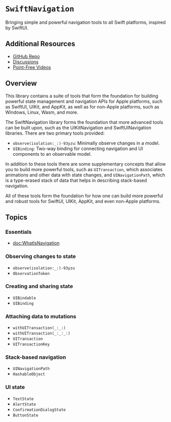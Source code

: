 # ``SwiftNavigation``

Bringing simple and powerful navigation tools to all Swift platforms, inspired by SwiftUI.

## Additional Resources

- [GitHub Repo](https://github.com/pointfreeco/swift-navigation)
- [Discussions](https://github.com/pointfreeco/swift-navigation/discussions)
- [Point-Free Videos](https://www.pointfree.co/)

## Overview

This library contains a suite of tools that form the foundation for building powerful state
management and navigation APIs for Apple platforms, such as SwiftUI, UIKit, and AppKit, as well as
for non-Apple platforms, such as Windows, Linux, Wasm, and more.

The SwiftNavigation library forms the foundation that more advanced tools can be built upon, such
as the UIKitNavigation and SwiftUINavigation libraries. There are two primary tools provided:

* ``observe(isolation:_:)-93yzu``: Minimally observe changes in a model.
* ``UIBinding``: Two-way binding for connecting navigation and UI components to an observable model.

In addition to these tools there are some supplementary concepts that allow you to build more 
powerful tools, such as ``UITransaction``, which associates animations and other data with state
changes, and ``UINavigationPath``, which is a type-erased stack of data that helps in describing
stack-based navigation.

All of these tools form the foundation for how one can build more powerful and robust tools for
SwiftUI, UIKit, AppKit, and even non-Apple platforms.

## Topics

### Essentials

- <doc:WhatIsNavigation>

### Observing changes to state

- ``observe(isolation:_:)-93yzu``
- ``ObservationToken``

### Creating and sharing state

- ``UIBindable``
- ``UIBinding``

### Attaching data to mutations

- ``withUITransaction(_:_:)``
- ``withUITransaction(_:_:_:)``
- ``UITransaction``
- ``UITransactionKey``

### Stack-based navigation

- ``UINavigationPath``
- ``HashableObject``

### UI state

- ``TextState``
- ``AlertState``
- ``ConfirmationDialogState``
- ``ButtonState``
